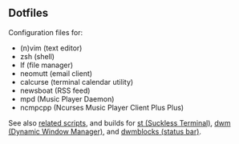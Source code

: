 ## Dotfiles

Configuration files for:
  - (n)vim (text editor)
  - zsh (shell)
  - lf (file manager)
  - neomutt (email client)
  - calcurse (terminal calendar utility)
  - newsboat (RSS feed)
  - mpd (Music Player Daemon)
  - ncmpcpp (Ncurses Music Player Client Plus Plus)

See also [related scripts](https://github.com/PierrotAWB/scripts), and builds for [st (Suckless Terminal)](https://github.com/PierrotAWB/st), [dwm (Dynamic Window Manager)](https://github.com/PierrotAWB/dwm), and [dwmblocks (status bar)](https://github.com/PierrotAWB/dwmblocks).

